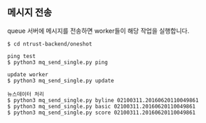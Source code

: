 ## 메시지 전송
queue 서버에 메시지를 전송하면 worker들이 해당 작업을 실행합니다.

```
$ cd ntrust-backend/oneshot

ping test  
$ python3 mq_send_single.py ping  

update worker  
$ python3 mq_send_single.py update  

뉴스데이터 처리  
$ python3 mq_send_single.py byline 02100311.20160620110049861   
$ python3 mq_send_single.py basic 02100311.20160620110049861   
$ python3 mq_send_single.py score 02100311.20160620110049861   
```